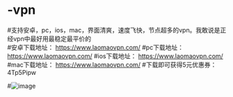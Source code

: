 # -vpn
#支持安卓，pc，ios，mac，界面清爽，速度飞快，节点超多的vpn。我敢说是正经vpn中最好用最稳定最平价的  
#安卓下载地址： https://www.laomaovpn.com/
#pc下载地址： https://www.laomaovpn.com/
#ios下载地址： https://www.laomaovpn.com/
#mac下载地址： https://www.laomaovpn.com/
#下载即可获得5元优惠券：4Tp5Pipw  

#![image](https://github.com/laomaovpn/-vpn/assets/150375772/03e4c1f6-265d-49e6-970c-99d996d25e6f)  
